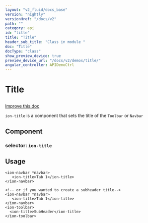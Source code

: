```yaml
---
layout: "v2_fluid/docs_base"
version: "nightly"
versionHref: "/docs/v2"
path: ""
category: api
id: "title"
title: "Title"
header_sub_title: "Class in module "
doc: "Title"
docType: "class"
show_preview_device: true
preview_device_url: "/docs/v2/demos/title/"
angular_controller: APIDemoCtrl 
---
```










<h1 class="api-title">
<a name="title"></a>

Title






</h1>

<a class="improve-v2-docs" href='http://github.com/driftyco/ionic/edit/2.0//home/ubuntu/ionic/ionic/components/toolbar/toolbar.ts#L118'>
Improve this doc
</a>






<p><code>ion-title</code> is a component that sets the title of the <code>Toolbar</code> or <code>Navbar</code></p>


<h2><a name="Component"></a>Component</h2>
<h3>selector: <code>ion-title</code></h3>
<!-- @usage tag -->

<h2><a name="usage"></a>Usage</h2>

<pre><code class="lang-html">&lt;ion-navbar *navbar&gt;
   &lt;ion-title&gt;Tab 1&lt;/ion-title&gt;
&lt;/ion-navbar&gt;

&lt;!-- or if you wanted to create a subheader title--&gt;
&lt;ion-navbar *navbar&gt;
   &lt;ion-title&gt;Tab 1&lt;/ion-title&gt;
&lt;/ion-navbar&gt;
&lt;ion-toolbar&gt;
  &lt;ion-title&gt;SubHeader&lt;/ion-title&gt;
&lt;/ion-toolbar&gt;
</code></pre>




<!-- @property tags -->



<!-- instance methods on the class --><!-- related link --><!-- end content block -->


<!-- end body block -->

